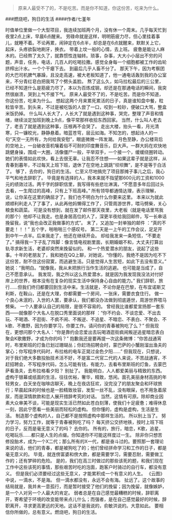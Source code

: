 > 原来人最受不了的，不是吃苦。而是你不知道，你这份苦，吃来为什么。

###燃烧吧，狗日的生活
####作者/七堇年

时值单位里做一个大型项目，我连续加班两个月，没有休一个周末。几乎每天忙到夜里2点上床，早晨6点醒来。
劳碌命就是这样，明明筋疲力尽，但心里挂着事儿，就睡不着。不论再累，闹钟定在6点半，却总是在6点就醒来，默默关上它，起床，头疼欲裂地刷牙，换衣。
带着上坟一般的心情，去上班。
疲惫是能让人麻木的。已经熬了太久了，就靠惯性连轴转。琐事，杂事，大大小小层出不穷的问题，声音，任务，电话，几百人的吃喝拉撒。感觉全身每一个细胞都被工作的齿轮挤榨出汁水。一个个干瘪下去。
到最后几乎人畜不分了。
那天下午，因为考察团的大巴司机脾气暴躁，且没走高速，被大老板知道了，他一通电话轰到我的办公室来，不分青红皂白把我骂了个劈头盖脸。
熬了这么久，如马拉松最后的三公里，已经不知道什么是筋疲力尽了，本以为百炼成钢，却还是在那通电话的瞬间，我突然很崩溃，哭到上气不接下气。
原来人最受不了的，不是吃苦。而是你不知道，你这份苦，吃来为什么。
想起这两个月来累死累活的日子，真是谁知盘中餐，粒粒皆辛苦。到头来，不过是被吃饭的人尝了一口，咬到一粒砂，便破口大骂，整盒米饭扔掉。
什么叫人长大了，人长大了就是遇到这种事，哭完，整理了声音和情绪，继续淡定加班到晚上9点，像平常那样收拾东西回家。
当然，什么叫人老去了，老去了就是遇到这种事，压根再不会哭了。
走出大楼，抬头一看，月光清寒，只一镰皎光，静静悬着。暗蓝苍穹，层云如海。不知怎的，想起诗人的一句“天空一无所有，为何给我安慰”，眼底微微一阵发潮。
月色至静，办公楼背后的空地上，一台破收音机嚷着俗不可耐的印度舞音乐，巨大声。一群大妈在欢快地跳健身操，围成一大圈，活像僵尸一般，平举双手，一个接一个，缓缓绕圈转动。她们的表情如此欢快，看上去很无辜。让我忍不住想——如果这辈子就是这样，从青春到暮年，不过每天上班下班，退休了在空地上跳跳“坝坝舞”，是不是等于白活了。
够了，去你的，狗日的生活。
仁至义尽地搞完了项目那摊子事儿之后，我心平气和地去辞职了。
毕竟是有选择的人，我本来就不指望那600元的工资和1000元的绩效过活。两千字的辞职信里，我写得有些悲壮淋漓，“不愿意多年后回过头去看，一生爬过的高峰，只有上下班高峰。”
所有领导都通情达理，表示理解，说，让你呆在这里的确屈才了。我们也不明白为什么你要来这里。
本来以为就此顺顺利利走人了了事了，从此再他妈懒得工作了，只管周游世界，喂马劈柴，关心粮食和蔬菜。
可是没有想到，就在发了邮件那天夜里，大老板（就是电话里骂我的那个）他却不让我走。也是身居高位的人了，深更半夜给我回邮件，写一长串话挽留我，说“我也会改正我做事的方式”。
末了，又追加一封单独的邮件 ：“真的不要走！！！”
五个字，啪啪啪三个感叹号。
第二天是一上午的工作会议，足足开到中午一点半。后来我走了，他还在继续开会。
却给我发来一条短信，“不要走了。”
搞得我一下子乱了阵脚：像言情电视剧里面，长期婚姻不和，大丈夫打算出轨寻求新生活，老婆却突然来挽留似的。
和一个热爱潜水的朋友，说起了这些事。十年的老朋友了，我和她在QQ上聊，对她说，“你懂的，我绝不是因为吃不下这份苦，耐不住这份寂寞，而逃避生活。只是觉得人生苦短，如此下去没有意义。”
她说：“我明白。“就像我，我从未把旅行当作生活的逃避。
也可能是当成了，自己不愿意承认。
我发现，我之所以这么热爱潜水，就是因为我发现我没法对付好岸上的世界，根本没有在复杂的现实生活中保持身心自由的能力。”
我们辞职，旅行……但我们终归都要回到生活中来。生活就是，不论你是在巴黎，在布宜诺斯艾利斯，在鞍山，还是在大理，你都需要一个房间，一张床，需要衣食住行。
做一个良心未泯的，入世的人罢，要承认，我们都没办法做到彻底遁世，周游世界喂马劈柴。
一个人要承认自己的局限，是很不容易的。
曾经我比谁都爱宣扬那一套东西——就像那个大名人在脱口秀里面说的那样 ：“你不约会、不谈恋爱、不出去玩、不喝酒、不逛街、不疯不闹、不叛逆、不追星、不暗恋、不表白、不聚会、不k歌、不撒野，因为你要学习，你要工作。请问你的青春被狗吃了么？”
但我现在，更想问那个大名人：“你是靠约会恋爱出去玩喝酒逛街疯闹叛逆追星暗恋表白聚会K歌撒野，才成为你的吗？”
抱歉我还是要再提一次这条微博：“你苦战通宵时，布里斯班的灯鱼已划过珊瑚丛；你赶场招聘会时，蒙巴萨的小蟹刚溜出渔夫的掌心；你写程序代码时，布拉格的电车正晃过金色夕阳……”
但我现在，只想说，对于我们绝大多数投胎技术活不好，不是富二代官二代的人来说，不苦战通宵，不赶招聘会，不写程序代码，怎么可能有钱，有能力，去看布里斯班的灯鱼，去蒙巴萨看渔夫，去布拉格看夕阳？
别扯了。
我能明白，人人都爱美丽与精致的东西。虚构于银幕或纸面的生活，往往优裕，奢华，精致，悠闲。面孔美丽身材高挑的年轻男女，白天坐在咖啡店聊天，晚上在夜店狂欢，没完没了的朋友聚会和环球旅行；早晨起床的时候也是一脸精致妆容，发型一丝不乱，没有眼屎，也不用急着尿尿，而是深情款款和恋人展开措辞考究的对话。
当然，这情有可原。除却商业因素大众审美不谈，可能是现实生活已然如此苍白刻薄，使我们十足疲惫；难得休息一刻，因此宁愿看一些美丽而轻松的虚构。
但你懂的，虚构是虚构，生活是生活。
制造那个虚构的人，自己都不是按照虚构中那样生活的。
所以别上当了。
努力学习，努力工作，就等于青春被狗吃了吗？
每天挤公交挤地铁，按时上班下班的日子，反而是毫无意义了的吗？
去你的。
所有的，旅行，暗恋，K歌，追星，吃喝玩乐……都只是人生的点缀。你知道你不可能这样度过一生。
除非你只想苦修投胎术，成为一个X二代；那么所有的X一代，都是奋斗过的。要照那一套理论来说的话，他们的青春，都是被狗吃了的；他们曾经拼命学习和工作的日子，都是毫无意义的。
毕竟，就连傍富婆和傍大款，都是需要学习，需要忍耐，需要做工作的；还有梦碎的危险。
是的，我们在高三时做过的那些该死的题，和我们现在工作中这些该死的事情，那些艰苦时吃的泡面，跑客户时骑过的自行车，都没有意义。
但是我们必须要经过这些无意义，才能累积成一个有意义的人生。
《云图》中说，一滴水，不是海。
但一滴水都没有，永远不会有海。
扯远了。这个故事的结局就是，我并未一意孤行，而是暂时接受了他们的挽留；因为挽留，就像嫉妒，是一个人对另一个人最大的肯定。
弱者总是在自己感觉最糟糕的时候，辞职离开，寄希望于环境的改变能带来点儿什么；而强者，是在自己感觉最好的时候，辞职离开，寻求更高更远的天地。这话不是我说的，俞敏洪说的。大意如此。
要相信你所做的，总有意义。燃烧吧，狗日的生活。 